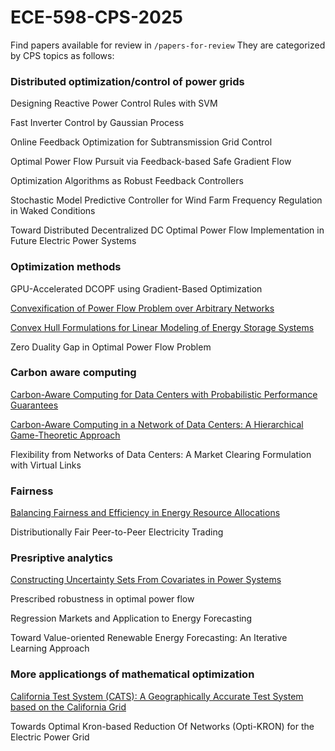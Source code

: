 # ECE-598-CPS-2025

Find papers available for review in ```/papers-for-review``` They are categorized by CPS topics as follows:

### Distributed optimization/control of power grids

Designing Reactive Power Control Rules with SVM

Fast Inverter Control by Gaussian Process

Online Feedback Optimization for Subtransmission Grid Control

Optimal Power Flow Pursuit via Feedback-based Safe Gradient Flow

Optimization Algorithms as Robust Feedback Controllers

Stochastic Model Predictive Controller for Wind Farm Frequency Regulation in Waked Conditions

Toward Distributed Decentralized DC Optimal Power Flow Implementation in Future Electric Power Systems

### Optimization methods 

GPU-Accelerated DCOPF using Gradient-Based Optimization

[Convexification of Power Flow Problem over Arbitrary Networks](https://nbviewer.org/github/wdvorkin/ECE-598-CPS-2025/blob/main/papers-for-review/Convexification_of_power_flow_problem_over_arbitrary_networks.pdf)

[Convex Hull Formulations for Linear Modeling of Energy Storage Systems](https://nbviewer.org/github/wdvorkin/ECE-598-CPS-2025/blob/main/papers-for-review/Convex_Hull_Formulations_for_Linear_Modeling_of_Energy_Storage_Systems.pdf)

Zero Duality Gap in Optimal Power Flow Problem

### Carbon aware computing 

[Carbon-Aware Computing for Data Centers with Probabilistic Performance Guarantees](https://nbviewer.org/github/wdvorkin/ECE-598-CPS-2025/blob/main/papers-for-review/Carbon-Aware%20Computing%20for%20Data%20Centers%20with%20Probabilistic%20Performance%20Guarantees.pdf)

[Carbon-Aware Computing in a Network of Data Centers: A Hierarchical Game-Theoretic Approach](https://nbviewer.org/github/wdvorkin/ECE-598-CPS-2025/blob/main/papers-for-review/Carbon-Aware%20Computing%20in%20a%20Network%20of%20Data%20Centers.pdf)

Flexibility from Networks of Data Centers: A Market Clearing Formulation with Virtual Links

### Fairness

[Balancing Fairness and Efficiency in Energy Resource Allocations](https://nbviewer.org/github/wdvorkin/ECE-598-CPS-2025/blob/main/papers-for-review/Balancing%20Fairness%20and%20Efficiency%20in%20Energy%20Resource%20Allocations.pdf)

Distributionally Fair Peer-to-Peer Electricity Trading

### Presriptive analytics 

[Constructing Uncertainty Sets From Covariates in Power Systems](https://nbviewer.org/github/wdvorkin/ECE-598-CPS-2025/blob/main/papers-for-review/Constructing_Uncertainty_Sets_From_Covariates_in_Power_Systems.pdf)

Prescribed robustness in optimal power flow

Regression Markets and Application to Energy Forecasting

Toward Value-oriented Renewable Energy Forecasting: An Iterative Learning Approach



### More applicationgs of mathematical optimization 

[California Test System (CATS): A Geographically Accurate Test System based on the California Grid](https://nbviewer.org/github/wdvorkin/ECE-598-CPS-2025/blob/main/papers-for-review/California%20Test%20System%20%28CATS%29.pdf)

Towards Optimal Kron-based Reduction Of Networks (Opti-KRON) for the Electric Power Grid



